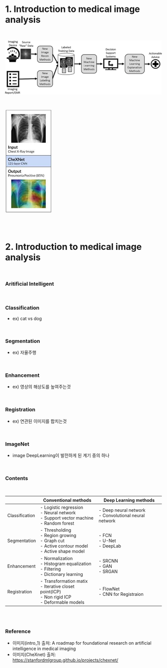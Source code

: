 # 1. Introduction to medical image analysis





<br/>

![intro_1](./img/intro_1.png)





<br/>

![CheXnet](./img/CheXnet.jpg)





<br/>

<br/>

# 2. Introduction to medical image analysis

<br/>

### Aritificial Intelligent

<br/>

### Classification

- ex) cat vs dog

<br/>

### Segmentation

- ex) 자율주행

<br/>

### Enhancement

- ex) 영상의 해상도를 높여주는것

<br/>

### Registration

- ex) 연관된 이미지를 합치는것

<br/>

### ImageNet

- image DeepLearning이 발전하게 된 계기 중의 하나





<br/>

### Contents

<br/>

|                | Conventional methods                                         | Deep Learning methods                                     |
| -------------- | ------------------------------------------------------------ | --------------------------------------------------------- |
| Classification | - Logistic regression<br />- Neural network<br />- Support vector machine<br />- Random forest | - Deep neural network<br />- Convolutional neural network |
| Segmentation   | - Thresholding<br />- Region growing<br />-  Graph cut<br />- Active contour model<br />- Active shape model | - FCN<br />- U-Net<br />- DeepLab                         |
| Enhancement    | - Normalization<br />- Histogram equalization<br />- Filtering<br />- Dictionary learning | - SRCNN<br />- GAN<br />- SRGAN                           |
| Registration   | - Transformation matix<br />- Iterative closet point(ICP)<br />- Non rigid ICP<br />- Deformable models | - FlowNet<br />- CNN for Registraion                      |





<br/>

<br/>

### Reference

- 이미지(intro_1) 출처: A roadmap for foundational research on artificial intelligence in medical imaging
- 이미지(CheXnet) 출처: https://stanfordmlgroup.github.io/projects/chexnet/